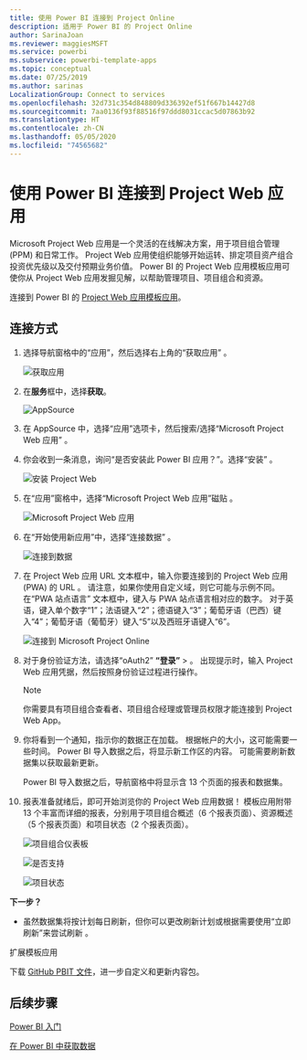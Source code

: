 ```yaml
---
title: 使用 Power BI 连接到 Project Online
description: 适用于 Power BI 的 Project Online
author: SarinaJoan
ms.reviewer: maggiesMSFT
ms.service: powerbi
ms.subservice: powerbi-template-apps
ms.topic: conceptual
ms.date: 07/25/2019
ms.author: sarinas
LocalizationGroup: Connect to services
ms.openlocfilehash: 32d731c354d848809d336392ef51f667b14427d8
ms.sourcegitcommit: 7aa0136f93f88516f97ddd8031ccac5d07863b92
ms.translationtype: HT
ms.contentlocale: zh-CN
ms.lasthandoff: 05/05/2020
ms.locfileid: "74565682"
---
```

# <a name="connect-to-project-web-app-with-power-bi"></a>使用 Power BI 连接到 Project Web 应用
Microsoft Project Web 应用是一个灵活的在线解决方案，用于项目组合管理 (PPM) 和日常工作。 Project Web 应用使组织能够开始运转、排定项目资产组合投资优先级以及交付预期业务价值。 Power BI 的 Project Web 应用模板应用可使你从 Project Web 应用发掘见解，以帮助管理项目、项目组合和资源。

连接到 Power BI 的 [Project Web 应用模板应用](https://appsource.microsoft.com/product/power-bi/pbi_msprojectonline.pbi-microsoftprojectwebapp)。

## <a name="how-to-connect"></a>连接方式

1. 选择导航窗格中的“应用”，然后选择右上角的“获取应用”   。

    ![获取应用](media/service-connect-to-project-online/GetApps.png)

2. 在**服务**框中，选择**获取**。
   
   ![AppSource](media/service-connect-to-project-online/AppSource.png)
3. 在 AppSource 中，选择“应用”选项卡，然后搜索/选择“Microsoft Project Web 应用”   。
   
4. 你会收到一条消息，询问“是否安装此 Power BI 应用？”。选择“安装”   。 

   ![安装 Project Web](media/service-connect-to-project-online/ProjectTile.png)
5. 在“应用”窗格中，选择“Microsoft Project Web 应用”磁贴   。 
   
   ![Microsoft Project Web 应用](media/service-connect-to-project-online/getstarted.png)
6. 在“开始使用新应用”中，选择“连接数据”   。
   
   ![连接到数据](media/service-connect-to-project-online/mproject.png)
7. 在 Project Web 应用 URL 文本框中，输入你要连接到的 Project Web 应用 (PWA) 的 URL  。  请注意，如果你使用自定义域，则它可能与示例不同。 在“PWA 站点语言”  文本框中，键入与 PWA 站点语言相对应的数字。 对于英语，键入单个数字“1”；法语键入“2”；德语键入“3”；葡萄牙语（巴西）键入“4”；葡萄牙语（葡萄牙）键入“5”以及西班牙语键入“6”。 
   
   ![连接到 Microsoft Project Online](media/service-connect-to-project-online/params.png)
8. 对于身份验证方法，请选择“oAuth2” **“登录”** \>  。 出现提示时，输入 Project Web 应用凭据，然后按照身份验证过程进行操作。

    > [!NOTE]
    > 你需要具有项目组合查看者、项目组合经理或管理员权限才能连接到 Project Web App。

9. 你将看到一个通知，指示你的数据正在加载。 根据帐户的大小，这可能需要一些时间。 Power BI 导入数据之后，将显示新工作区的内容。 可能需要刷新数据集以获取最新更新。 

    Power BI 导入数据之后，导航窗格中将显示含 13 个页面的报表和数据集。 

10. 报表准备就绪后，即可开始浏览你的 Project Web 应用数据！ 模板应用附带 13 个丰富而详细的报表，分别用于项目组合概述（6 个报表页面）、资源概述（5 个报表页面）和项目状态（2 个报表页面）。 

    ![项目组合仪表板](media/service-connect-to-project-online/report1.png)
   
    ![是否支持](media/service-connect-to-project-online/report3.png)
   
    ![项目状态](media/service-connect-to-project-online/report2.png)

**下一步？**

* 虽然数据集将按计划每日刷新，但你可以更改刷新计划或根据需要使用“立即刷新”来尝试刷新  。

扩展模板应用 

下载 [GitHub PBIT 文件](https://github.com/OfficeDev/Project-Power-BI-Content-Packs)，进一步自定义和更新内容包。

## <a name="next-steps"></a>后续步骤
[Power BI 入门](service-get-started.md)

[在 Power BI 中获取数据](service-get-data.md)


